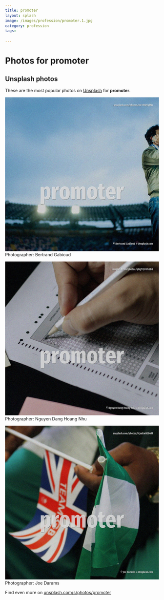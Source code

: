 ```yaml
---
title: promoter
layout: splash
image: /images/profession/promoter.1.jpg
category: profession
tags:

---
```

# Photos for promoter
 
## Unsplash photos
These are the most popular photos on [Unsplash](https://unsplash.com) for **promoter**.
 
![promoter](/images/profession/promoter.1.jpg)
Photographer:  Bertrand Gabioud
 
![promoter](/images/profession/promoter.2.jpg)
Photographer:  Nguyen Dang Hoang Nhu
 
![promoter](/images/profession/promoter.3.jpg)
Photographer:  Joe Darams
 
Find even more on [unsplash.com/s/photos/promoter](https://unsplash.com/s/photos/promoter)
 
